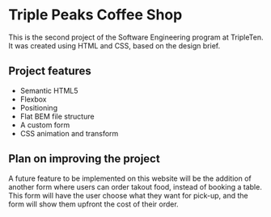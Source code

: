 # Triple Peaks Coffee Shop

This is the second project of the Software Engineering program at TripleTen. It was created using HTML and CSS, based on the design brief.

## Project features

- Semantic HTML5
- Flexbox
- Positioning
- Flat BEM file structure
- A custom form
- CSS animation and transform

## Plan on improving the project

A future feature to be implemented on this website will be the addition of another form where users can order takout food, instead of booking a table. This form will have the user choose what they want for pick-up, and the form will show them upfront the cost of their order.
